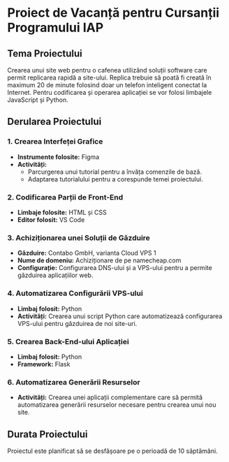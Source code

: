 # Proiect de Vacanță pentru Cursanții Programului IAP

## Tema Proiectului

Crearea unui site web pentru o cafenea utilizând soluții software care permit replicarea rapidă a site-ului. Replica trebuie să poată fi creată în maximum 20 de minute folosind doar un telefon inteligent conectat la Internet. Pentru codificarea și operarea aplicației se vor folosi limbajele JavaScript și Python.

## Derularea Proiectului

### 1. Crearea Interfeței Grafice
- **Instrumente folosite:** Figma
- **Activități:** 
  - Parcurgerea unui tutorial pentru a învăța comenzile de bază.
  - Adaptarea tutorialului pentru a corespunde temei proiectului.

### 2. Codificarea Parții de Front-End
- **Limbaje folosite:** HTML și CSS
- **Editor folosit:** VS Code

### 3. Achiziționarea unei Soluții de Găzduire
- **Găzduire:** Contabo GmbH, varianta Cloud VPS 1
- **Nume de domeniu:** Achiziționare de pe namecheap.com
- **Configurație:** Configurarea DNS-ului și a VPS-ului pentru a permite găzduirea aplicațiilor web.

### 4. Automatizarea Configurării VPS-ului
- **Limbaj folosit:** Python
- **Activități:** Crearea unui script Python care automatizează configurarea VPS-ului pentru găzduirea de noi site-uri.

### 5. Crearea Back-End-ului Aplicației
- **Limbaj folosit:** Python
- **Framework:** Flask

### 6. Automatizarea Generării Resurselor
- **Activități:** Crearea unei aplicații complementare care să permită automatizarea generării resurselor necesare pentru crearea unui nou site.

## Durata Proiectului
Proiectul este planificat să se desfășoare pe o perioadă de 10 săptămâni.

